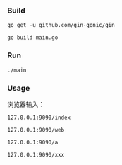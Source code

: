 ### Build

`go get -u github.com/gin-gonic/gin`

`go build main.go`



### Run

`./main`



### Usage

浏览器输入：

`127.0.0.1:9090/index`

`127.0.0.1:9090/web`

`127.0.0.1:9090/a`

`127.0.0.1:9090/xxx`

